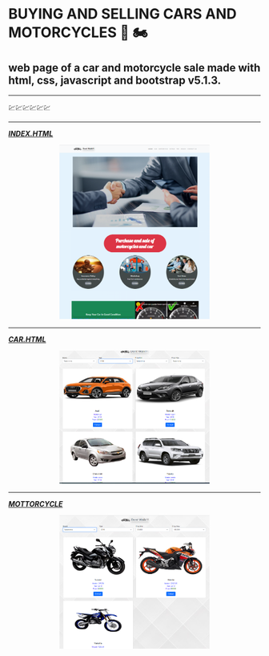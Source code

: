 # BUYING AND SELLING CARS AND MOTORCYCLES :car: :motorcycle:

## web page of a car and motorcycle sale made with html, css, javascript and bootstrap v5.1.3.

---

:chart::chart::chart::chart::chart::chart:

---

**_[INDEX.HTML](https://buyandsell.netlify.app/ 'INDEX')_**

<div style = 'text-align:center'>
<img src="./img/imagesReadme/indexScreen.PNG" alt="JuveYell" width="300px">
</div>

---

**_[CAR.HTML](https://buyandsell.netlify.app/car.html 'CAR')_**

<div style = 'text-align:center'>
<img src="./img/imagesReadme/carScreen.PNG" alt="JuveYell" width="300px">
</div>

---

**_[MOTTORCYCLE](https://buyandsell.netlify.app/motorcycle.html 'MOTTORCYCLE')_**

<div style = 'text-align:center'>
<img src="./img/imagesReadme/motorbikeScreen.PNG" alt="JuveYell" width="300px">
</div>

